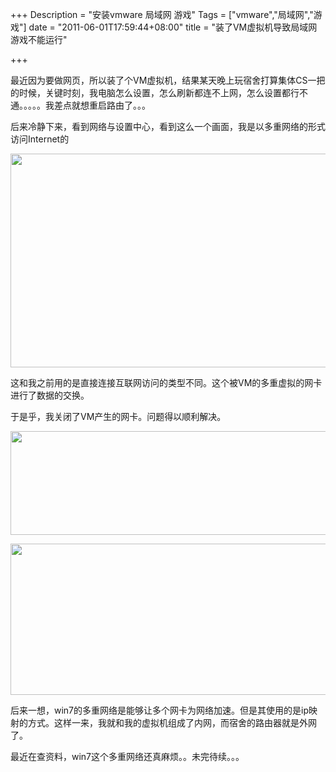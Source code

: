 +++
Description = "安装vmware 局域网 游戏"
Tags = ["vmware","局域网","游戏"]
date = "2011-06-01T17:59:44+08:00"
title = "装了VM虚拟机导致局域网游戏不能运行"

+++
<p>最近因为要做网页，所以装了个VM虚拟机，结果某天晚上玩宿舍打算集体CS一把的时候，关键时刻，我电脑怎么设置，怎么刷新都连不上网，怎么设置都行不通。。。。。我差点就想重启路由了。。。</p>
<p>后来冷静下来，看到网络与设置中心，看到这么一个画面，我是以多重网络的形式访问Internet的</p>
<a href="http://sqh.me/blog/wp-content/uploads/2011/06/网络问题.jpg"><img src="http://sqh.me/blog/wp-content/uploads/2011/06/网络问题.jpg" alt="" title="网络问题" width="553" height="342" class="alignnone size-full wp-image-209" /></a>
<p></p>
<p>这和我之前用的是直接连接互联网访问的类型不同。这个被VM的多重虚拟的网卡进行了数据的交换。</p>
<p>于是乎，我关闭了VM产生的网卡。问题得以顺利解决。</p>
<a href="http://sqh.me/blog/wp-content/uploads/2011/06/网络问题2.jpg"><img src="http://sqh.me/blog/wp-content/uploads/2011/06/网络问题2.jpg" alt="" title="网络问题2" width="757" height="166" class="alignnone size-full wp-image-210" /></a>
<p></p>
<a href="http://sqh.me/blog/wp-content/uploads/2011/06/网络问题3.jpg"><img src="http://sqh.me/blog/wp-content/uploads/2011/06/网络问题3.jpg" alt="" title="网络问题3" width="550" height="242" class="alignnone size-full wp-image-211" /></a>
<p></p>
<p>后来一想，win7的多重网络是能够让多个网卡为网络加速。但是其使用的是ip映射的方式。这样一来，我就和我的虚拟机组成了内网，而宿舍的路由器就是外网了。</p>
<p>最近在查资料，win7这个多重网络还真麻烦。。未完待续。。。</p>
